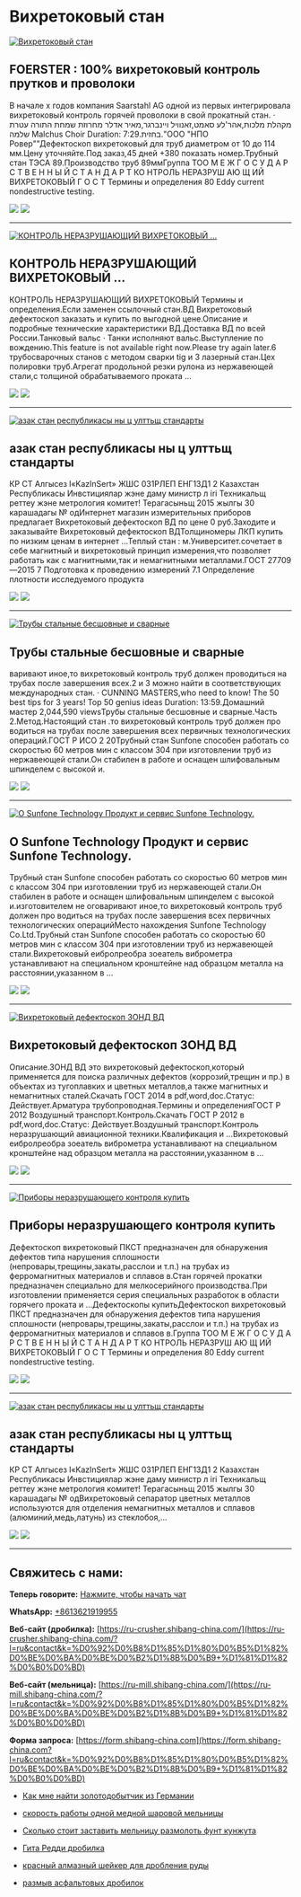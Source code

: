 # Вихретоковый стан

<a href="https://swt.shibang-china.com/?l=ru&img&k=%D0%92%D0%B8%D1%85%D1%80%D0%B5%D1%82%D0%BE%D0%BA%D0%BE%D0%B2%D1%8B%D0%B9+%D1%81%D1%82%D0%B0%D0%BD" target="_blank">![Вихретоковый стан](http://static.shibang-china.com/all-800x300/1000.jpg)</a>

## FOERSTER : 100% вихретоковый контроль прутков и проволоки
В начале х годов компания Saarstahl AG одной из первых интегрировала вихретоковый контроль горячей проволоки в свой прокатный стан.&nbsp;&#0183;&#32;מקהלת מלכות,אהר'לע סאמט,זאנוויל ויינברגר,מאיר אדלר מחרוזת שמחת התורה עטרת שלמה Malchus Choir Duration: 7:29.בחזית.&quot;ООО &quot;НПО Ровер&quot;&quot;Дефектоскоп вихретоковый для труб диаметром от 10 до 114 мм.Цену уточняйте.Под заказ,45 дней +380 показать номер.Трубный стан ТЭСА 89.Производство труб 89ммГруппа ТОО М Е Ж Г О С У Д А Р С Т В Е Н Н Ы Й С Т А Н Д А Р Т КО НТРОЛЬ НЕРАЗРУШ АЮ Щ ИЙ ВИХРЕТОКОВЫЙ Г О С Т Термины и определения 80 Eddy current nondestructive testing.


<a href="https://whatsapp.shibangsoft.com/WhatsApp.php" target="_blank" title="WhatsApp">![](http://static.shibang-china.com/icon/whatsapp.png)</a> <a href="https://swt.shibang-china.com/?l=ru&icon&k=%D0%92%D0%B8%D1%85%D1%80%D0%B5%D1%82%D0%BE%D0%BA%D0%BE%D0%B2%D1%8B%D0%B9+%D1%81%D1%82%D0%B0%D0%BD" target="_blank">![](http://static.shibang-china.com/icon/chat-ru.png)</a>

---

<a href="https://swt.shibang-china.com/?l=ru&img&k=%D0%92%D0%B8%D1%85%D1%80%D0%B5%D1%82%D0%BE%D0%BA%D0%BE%D0%B2%D1%8B%D0%B9+%D1%81%D1%82%D0%B0%D0%BD" target="_blank">![КОНТРОЛЬ НЕРАЗРУШАЮЩИЙ ВИХРЕТОКОВЫЙ …](http://static.shibang-china.com/all-800x300/856.jpg)</a>

## КОНТРОЛЬ НЕРАЗРУШАЮЩИЙ ВИХРЕТОКОВЫЙ …
КОНТРОЛЬ НЕРАЗРУШАЮЩИЙ ВИХРЕТОКОВЫЙ Термины и определения.Если заменен ссылочный стан&#173;.ВД Вихретоковый дефектоскоп заказать и купить по выгодной цене.Описание и подробные технические характеристики ВД.Доставка ВД по вcей России.Танковый вальс&nbsp;&#0183;&#32;Танки исполняют вальс.Выступление по вождению.This feature is not available right now.Please try again later.6 трубосварочных станов с методом сварки tig и 3 лазерный стан.Цех полировки труб.Агрегат продольной резки рулона из нержавеющей стали,с толщиной обрабатываемого проката …


<a href="https://whatsapp.shibangsoft.com/WhatsApp.php" target="_blank" title="WhatsApp">![](http://static.shibang-china.com/icon/whatsapp.png)</a> <a href="https://swt.shibang-china.com/?l=ru&icon&k=%D0%92%D0%B8%D1%85%D1%80%D0%B5%D1%82%D0%BE%D0%BA%D0%BE%D0%B2%D1%8B%D0%B9+%D1%81%D1%82%D0%B0%D0%BD" target="_blank">![](http://static.shibang-china.com/icon/chat-ru.png)</a>

---

<a href="https://swt.shibang-china.com/?l=ru&img&k=%D0%92%D0%B8%D1%85%D1%80%D0%B5%D1%82%D0%BE%D0%BA%D0%BE%D0%B2%D1%8B%D0%B9+%D1%81%D1%82%D0%B0%D0%BD" target="_blank">![азак стан республикасы ны ц улттьщ стандарты](http://static.shibang-china.com/all-800x300/31.jpg)</a>

## азак стан республикасы ны ц улттьщ стандарты
КР СТ Алгысез l&#171;KazInSert&#187; ЖШС 031РЛЕП ЕНГ13Д1 2 Казахстан Республикасы Инвстициялар жэне даму министр л iri Техникальщ реттеу жэне метрология комитет! Терагасыньщ 2015 жылгы 30 карашадагы № одИнтернет магазин измерительных приборов предлагает Вихретоковый дефектоскоп ВД по цене 0 руб.Заходите и заказывайте Вихретоковый дефектоскоп ВДТолщиномеры ЛКП купить по низким ценам в интернет …Теплый стан : м.Университет.сочетает в себе магнитный и вихретоковый принцип измерения,что позволяет работать как с магнитными,так и немагнитными металлами.ГОСТ 27709—2015 7 Подготовка к проведению измерений 7.1 Определение плотности исследуемого продукта


<a href="https://whatsapp.shibangsoft.com/WhatsApp.php" target="_blank" title="WhatsApp">![](http://static.shibang-china.com/icon/whatsapp.png)</a> <a href="https://swt.shibang-china.com/?l=ru&icon&k=%D0%92%D0%B8%D1%85%D1%80%D0%B5%D1%82%D0%BE%D0%BA%D0%BE%D0%B2%D1%8B%D0%B9+%D1%81%D1%82%D0%B0%D0%BD" target="_blank">![](http://static.shibang-china.com/icon/chat-ru.png)</a>

---

<a href="https://swt.shibang-china.com/?l=ru&img&k=%D0%92%D0%B8%D1%85%D1%80%D0%B5%D1%82%D0%BE%D0%BA%D0%BE%D0%B2%D1%8B%D0%B9+%D1%81%D1%82%D0%B0%D0%BD" target="_blank">![Трубы стальные бесшовные и сварные](http://static.shibang-china.com/all-800x300/531.jpg)</a>

## Трубы стальные бесшовные и сварные
варивают иное,то вихретоковый контроль труб должен проводиться на трубах после завершения всех.2 и 3 можно найти в соответствующих международных стан&#173;.&nbsp;&#0183;&#32;CUNNING MASTERS,who need to know! The 50 best tips for 3 years! Top 50 genius ideas Duration: 13:59.Домашний мастер 2,044,590 viewsТрубы стальные бесшовные и сварные.Часть 2.Метод.Настоящий стан .то вихретоковый контроль труб должен про водиться на трубах после завершения всех первичных технологических операций.ГОСТ Р ИСО 2 20Трубный стан Sunfone способен работать со скоростью 60 метров мин с классом 304 при изготовлении труб из нержавеющей стали.Он стабилен в работе и оснащен шлифовальным шпинделем с высокой и.


<a href="https://whatsapp.shibangsoft.com/WhatsApp.php" target="_blank" title="WhatsApp">![](http://static.shibang-china.com/icon/whatsapp.png)</a> <a href="https://swt.shibang-china.com/?l=ru&icon&k=%D0%92%D0%B8%D1%85%D1%80%D0%B5%D1%82%D0%BE%D0%BA%D0%BE%D0%B2%D1%8B%D0%B9+%D1%81%D1%82%D0%B0%D0%BD" target="_blank">![](http://static.shibang-china.com/icon/chat-ru.png)</a>

---

<a href="https://swt.shibang-china.com/?l=ru&img&k=%D0%92%D0%B8%D1%85%D1%80%D0%B5%D1%82%D0%BE%D0%BA%D0%BE%D0%B2%D1%8B%D0%B9+%D1%81%D1%82%D0%B0%D0%BD" target="_blank">![О Sunfone Technology Продукт и сервис Sunfone Technology.](http://static.shibang-china.com/all-800x300/1137.jpg)</a>

## О Sunfone Technology Продукт и сервис Sunfone Technology.
Трубный стан Sunfone способен работать со скоростью 60 метров мин с классом 304 при изготовлении труб из нержавеющей стали.Он стабилен в работе и оснащен шлифовальным шпинделем с высокой и.изготовителем не оговаривают иное,то вихретоковый контроль труб должен про водиться на трубах после завершения всех первичных технологических операцийМесто нахождения Sunfone Technology Co.Ltd.Трубный стан Sunfone способен работать со скоростью 60 метров мин с классом 304 при изготовлении труб из нержавеющей стали.Вихретоковый еибролреобра зоеатель виброметра устанавливают на специальном кронштейне над образцом металла на расстоянии,указанном в …


<a href="https://whatsapp.shibangsoft.com/WhatsApp.php" target="_blank" title="WhatsApp">![](http://static.shibang-china.com/icon/whatsapp.png)</a> <a href="https://swt.shibang-china.com/?l=ru&icon&k=%D0%92%D0%B8%D1%85%D1%80%D0%B5%D1%82%D0%BE%D0%BA%D0%BE%D0%B2%D1%8B%D0%B9+%D1%81%D1%82%D0%B0%D0%BD" target="_blank">![](http://static.shibang-china.com/icon/chat-ru.png)</a>

---

<a href="https://swt.shibang-china.com/?l=ru&img&k=%D0%92%D0%B8%D1%85%D1%80%D0%B5%D1%82%D0%BE%D0%BA%D0%BE%D0%B2%D1%8B%D0%B9+%D1%81%D1%82%D0%B0%D0%BD" target="_blank">![Вихретоковый дефектоскоп ЗОНД ВД](http://static.shibang-china.com/all-800x300/499.jpg)</a>

## Вихретоковый дефектоскоп ЗОНД ВД
Описание.ЗОНД ВД это вихретоковый дефектоскоп,который применяется для поиска различных дефектов (коррозий,трещин и пр.) в объектах из тугоплавких и цветных металлов,а также магнитных и немагнитных сталей.Скачать ГОСТ 2014 в pdf,word,doc.Статус: Действует.Арматура трубопроводная.Термины и определенияГОСТ Р 2012 Воздушный транспорт.Контроль.Скачать ГОСТ Р 2012 в pdf,word,doc.Статус: Действует.Воздушный транспорт.Контроль неразрушающий авиационной техники.Квалификация и …Вихретоковый еибролреобра зоеатель виброметра устанавливают на специальном кронштейне над образцом металла на расстоянии,указанном в …


<a href="https://whatsapp.shibangsoft.com/WhatsApp.php" target="_blank" title="WhatsApp">![](http://static.shibang-china.com/icon/whatsapp.png)</a> <a href="https://swt.shibang-china.com/?l=ru&icon&k=%D0%92%D0%B8%D1%85%D1%80%D0%B5%D1%82%D0%BE%D0%BA%D0%BE%D0%B2%D1%8B%D0%B9+%D1%81%D1%82%D0%B0%D0%BD" target="_blank">![](http://static.shibang-china.com/icon/chat-ru.png)</a>

---

<a href="https://swt.shibang-china.com/?l=ru&img&k=%D0%92%D0%B8%D1%85%D1%80%D0%B5%D1%82%D0%BE%D0%BA%D0%BE%D0%B2%D1%8B%D0%B9+%D1%81%D1%82%D0%B0%D0%BD" target="_blank">![Приборы неразрушающего контроля купить](http://static.shibang-china.com/all-800x300/490.jpg)</a>

## Приборы неразрушающего контроля купить
Дефектоскоп вихретоковый ПКСТ предназначен для обнаружения дефектов типа нарушения сплошности (непровары,трещины,закаты,расслои и т.п.) на трубах из ферромагнитных материалов и сплавов в.Стан горячей прокатки предназначен специально для мелкосерийного производства.При изготовлении применяется серия специальных разработок в области горячего проката и …Дефектоскопы купитьДефектоскоп вихретоковый ПКСТ предназначен для обнаружения дефектов типа нарушения сплошности (непровары,трещины,закаты,расслои и т.п.) на трубах из ферромагнитных материалов и сплавов в.Группа ТОО М Е Ж Г О С У Д А Р С Т В Е Н Н Ы Й С Т А Н Д А Р Т КО НТРОЛЬ НЕРАЗРУШ АЮ Щ ИЙ ВИХРЕТОКОВЫЙ Г О С Т Термины и определения 80 Eddy current nondestructive testing.


<a href="https://whatsapp.shibangsoft.com/WhatsApp.php" target="_blank" title="WhatsApp">![](http://static.shibang-china.com/icon/whatsapp.png)</a> <a href="https://swt.shibang-china.com/?l=ru&icon&k=%D0%92%D0%B8%D1%85%D1%80%D0%B5%D1%82%D0%BE%D0%BA%D0%BE%D0%B2%D1%8B%D0%B9+%D1%81%D1%82%D0%B0%D0%BD" target="_blank">![](http://static.shibang-china.com/icon/chat-ru.png)</a>

---

<a href="https://swt.shibang-china.com/?l=ru&img&k=%D0%92%D0%B8%D1%85%D1%80%D0%B5%D1%82%D0%BE%D0%BA%D0%BE%D0%B2%D1%8B%D0%B9+%D1%81%D1%82%D0%B0%D0%BD" target="_blank">![азак стан республикасы ны ц улттьщ стандарты](http://static.shibang-china.com/all-800x300/544.jpg)</a>

## азак стан республикасы ны ц улттьщ стандарты
КР СТ Алгысез l&#171;KazInSert&#187; ЖШС 031РЛЕП ЕНГ13Д1 2 Казахстан Республикасы Инвстициялар жэне даму министр л iri Техникальщ реттеу жэне метрология комитет! Терагасыньщ 2015 жылгы 30 карашадагы № одВихретоковый сепаратор цветных металлов используются для отделения немагнитных металлов и сплавов (алюминий,медь,латунь) из стеклобоя,…

<a href="https://whatsapp.shibangsoft.com/WhatsApp.php" target="_blank" title="WhatsApp">![](http://static.shibang-china.com/icon/whatsapp.png)</a> <a href="https://swt.shibang-china.com/?l=ru&icon&k=%D0%92%D0%B8%D1%85%D1%80%D0%B5%D1%82%D0%BE%D0%BA%D0%BE%D0%B2%D1%8B%D0%B9+%D1%81%D1%82%D0%B0%D0%BD" target="_blank">![](http://static.shibang-china.com/icon/chat-ru.png)</a>

---
## Свяжитесь с нами:

**Теперь говорите:** [Нажмите, чтобы начать чат](https://swt.shibang-china.com?l=ru&contact&k=%D0%92%D0%B8%D1%85%D1%80%D0%B5%D1%82%D0%BE%D0%BA%D0%BE%D0%B2%D1%8B%D0%B9+%D1%81%D1%82%D0%B0%D0%BD)

**WhatsApp:**  [+8613621919955](https://whatsapp.shibangsoft.com/WhatsApp.php)

**Веб-сайт (дробилка):** [https://ru-crusher.shibang-china.com/](https://ru-crusher.shibang-china.com/?l=ru&contact&k=%D0%92%D0%B8%D1%85%D1%80%D0%B5%D1%82%D0%BE%D0%BA%D0%BE%D0%B2%D1%8B%D0%B9+%D1%81%D1%82%D0%B0%D0%BD)

**Веб-сайт (мельница):** [https://ru-mill.shibang-china.com/](https://ru-mill.shibang-china.com/?l=ru&contact&k=%D0%92%D0%B8%D1%85%D1%80%D0%B5%D1%82%D0%BE%D0%BA%D0%BE%D0%B2%D1%8B%D0%B9+%D1%81%D1%82%D0%B0%D0%BD)

**Форма запроса:** [https://form.shibang-china.com](https://form.shibang-china.com?l=ru&contact&k=%D0%92%D0%B8%D1%85%D1%80%D0%B5%D1%82%D0%BE%D0%BA%D0%BE%D0%B2%D1%8B%D0%B9+%D1%81%D1%82%D0%B0%D0%BD)

* [Как мне найти золотодобытчик из Германии](../135/%D0%9A%D0%B0%D0%BA%20%D0%BC%D0%BD%D0%B5%20%D0%BD%D0%B0%D0%B9%D1%82%D0%B8%20%D0%B7%D0%BE%D0%BB%D0%BE%D1%82%D0%BE%D0%B4%D0%BE%D0%B1%D1%8B%D1%82%D1%87%D0%B8%D0%BA%20%D0%B8%D0%B7%20%D0%93%D0%B5%D1%80%D0%BC%D0%B0%D0%BD%D0%B8%D0%B8.md)

* [скорость работы одной медной шаровой мельницы](../133/%D1%81%D0%BA%D0%BE%D1%80%D0%BE%D1%81%D1%82%D1%8C%20%D1%80%D0%B0%D0%B1%D0%BE%D1%82%D1%8B%20%D0%BE%D0%B4%D0%BD%D0%BE%D0%B9%20%D0%BC%D0%B5%D0%B4%D0%BD%D0%BE%D0%B9%20%D1%88%D0%B0%D1%80%D0%BE%D0%B2%D0%BE%D0%B9%20%D0%BC%D0%B5%D0%BB%D1%8C%D0%BD%D0%B8%D1%86%D1%8B.md)

* [Сколько стоит заставить мельницу размолоть фунт кунжута](../132/%D0%A1%D0%BA%D0%BE%D0%BB%D1%8C%D0%BA%D0%BE%20%D1%81%D1%82%D0%BE%D0%B8%D1%82%20%D0%B7%D0%B0%D1%81%D1%82%D0%B0%D0%B2%D0%B8%D1%82%D1%8C%20%D0%BC%D0%B5%D0%BB%D1%8C%D0%BD%D0%B8%D1%86%D1%83%20%D1%80%D0%B0%D0%B7%D0%BC%D0%BE%D0%BB%D0%BE%D1%82%D1%8C%20%D1%84%D1%83%D0%BD%D1%82%20%D0%BA%D1%83%D0%BD%D0%B6%D1%83%D1%82%D0%B0.md)

* [Гита Редди дробилка](../133/%D0%93%D0%B8%D1%82%D0%B0%20%D0%A0%D0%B5%D0%B4%D0%B4%D0%B8%20%D0%B4%D1%80%D0%BE%D0%B1%D0%B8%D0%BB%D0%BA%D0%B0.md)

* [красный алмазный шейкер для дробления руды](../133/%D0%BA%D1%80%D0%B0%D1%81%D0%BD%D1%8B%D0%B9%20%D0%B0%D0%BB%D0%BC%D0%B0%D0%B7%D0%BD%D1%8B%D0%B9%20%D1%88%D0%B5%D0%B9%D0%BA%D0%B5%D1%80%20%D0%B4%D0%BB%D1%8F%20%D0%B4%D1%80%D0%BE%D0%B1%D0%BB%D0%B5%D0%BD%D0%B8%D1%8F%20%D1%80%D1%83%D0%B4%D1%8B.md)

* [размыв асфальтовых дробилок](../132/%D1%80%D0%B0%D0%B7%D0%BC%D1%8B%D0%B2%20%D0%B0%D1%81%D1%84%D0%B0%D0%BB%D1%8C%D1%82%D0%BE%D0%B2%D1%8B%D1%85%20%D0%B4%D1%80%D0%BE%D0%B1%D0%B8%D0%BB%D0%BE%D0%BA.md)